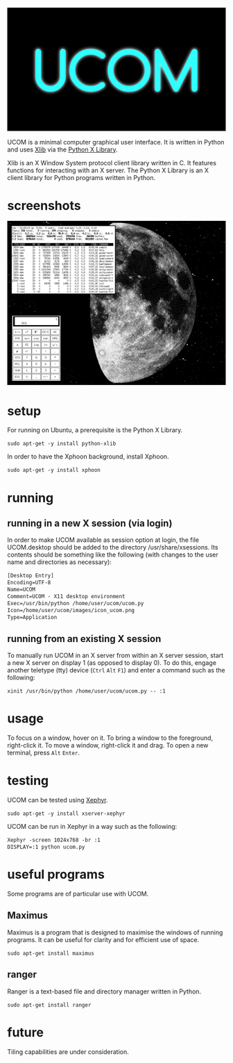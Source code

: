 ![](images/logo_ucom.png)

UCOM is a minimal computer graphical user interface. It is written in Python and uses [Xlib](http://xorg.freedesktop.org/wiki/ProgrammingDocumentation/) via the [Python X Library](http://python-xlib.sourceforge.net/).

Xlib is an X Window System protocol client library written in C. It features functions for interacting with an X server. The Python X Library is an X client library for Python programs written in Python.

# screenshots

![](images/screenshot_1.png)

# setup

For running on Ubuntu, a prerequisite is the Python X Library.

    sudo apt-get -y install python-xlib

In order to have the Xphoon background, install Xphoon.

    sudo apt-get -y install xphoon

# running

## running in a new X session (via login)

In order to make UCOM available as session option at login, the file UCOM.desktop should be added to the directory /usr/share/xsessions. Its contents should be something like the following (with changes to the user name and directories as necessary):

    [Desktop Entry]
    Encoding=UTF-8
    Name=UCOM                          
    Comment=UCOM - X11 desktop environment
    Exec=/usr/bin/python /home/user/ucom/ucom.py
    Icon=/home/user/ucom/images/icon_ucom.png
    Type=Application

## running from an existing X session

To manually run UCOM in an X server from within an X server session, start a new X server on display 1 (as opposed to display 0). To do this, engage another teletype (tty) device (```Ctrl``` ```Alt``` ```F1```) and enter a command such as the following:

    xinit /usr/bin/python /home/user/ucom/ucom.py -- :1

# usage

To focus on a window, hover on it. To bring a window to the foreground, right-click it. To move a window, right-click it and drag. To open a new terminal, press ```Alt``` ```Enter```.

# testing

UCOM can be tested using [Xephyr](http://www.freedesktop.org/wiki/Software/Xephyr/).

    sudo apt-get -y install xserver-xephyr

UCOM can be run in Xephyr in a way such as the following:

    Xephyr -screen 1024x768 -br :1
    DISPLAY=:1 python ucom.py

# useful programs

Some programs are of particular use with UCOM.

## Maximus

Maximus is a program that is designed to maximise the windows of running programs. It can be useful for clarity and for efficient use of space.

    sudo apt-get install maximus

## ranger

Ranger is a text-based file and directory manager written in Python.

    sudo apt-get install ranger

# future

Tiling capabilities are under consideration.
